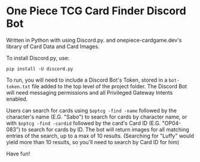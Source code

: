 # One Piece TCG Card Finder Discord Bot
Written in Python with using Discord.py. and onepiece-cardgame.dev's library of Card Data and Card Images. 

To install Discord.py, use:

`pip install -U discord.py`

To run, you will need to include a Discord Bot's Token, stored in a `bot-token.txt` file added to the top level of the
project folder. The Discord Bot will need messaging permissions and all Privileged Gateway Intents enabled.

Users can search for cards using `$optcg -find -name` followed by the character's name (E.G. "Sabo") to search for cards
by character name, or with `$optcg -find -cardid` followed by the card's Card ID (E.G. "OP04-083") to search for cards 
by ID. The bot will return images for all matching entries of the search, up to a max of 10 results. (Searching for 
"Luffy" would yield more than 10 results, so you'll need to search by Card ID for him)

Have fun!
